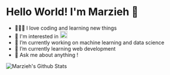 # Hello World! I'm Marzieh 👋


- 👨🏼‍💻 I love coding and learning new things
- 🤩 I'm interested in <img src="https://camo.githubusercontent.com/f8e58640e59710fcab0374e304b76cba4f08ee42cff145dbbae0e1345d6f0e25/68747470733a2f2f63646e2e6a7364656c6976722e6e65742f6e706d2f73696d706c652d69636f6e734076332f69636f6e732f707974686f6e2e737667" width="20px"></img>
- 🔭 I’m currently working on machine learning and data science
- 🌱 I’m currently learning web development
- 💬 Ask me about anything !

<img align="left" alt="Marzieh's Github Stats" src="https://github-readme-stats.vercel.app/api?username=marzfd&show_icons=true&hide_border=false&hide=prs,contribs&theme=calm"/>
